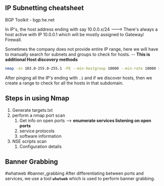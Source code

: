 ## IP Subnetting cheatsheet

BGP Toolkit - bgp.he.net

In IP's, the host address ending with say 10.0.0.x/24 ---> There's always a host active with IP 10.0.0.1 which will be mostly assigned to Gateway/ Firewall.

Sometimes the company does not provide entire IP range, here we will have to manually search for subnets and groups to check for hosts. -- **This is additional Host discovery methods**
```bash
nmap -sn 103.0-255.0-255.1 -PE --min-hostgroup 10000 --min-rate 10000 > ranges.txt
```

After pinging all the IP's ending with `.1` and if we discover hosts, then we create a range to check for all the hosts in that subdomain.

## Steps in using Nmap
1. Generate targets.txt
2. perform a nmap port scan 
	1. Get info on open ports --> **enumerate services listening on open ports**
	2. service protocols
	3. software information
3. NSE scripts scan
	1. Configuration details

## Banner Grabbing
#whatweb #banner_grabbing
After differentiating between ports and services, we use a tool **`whatweb`** which is used to perform banner grabbing.
